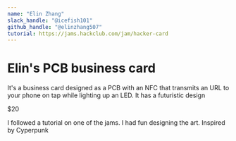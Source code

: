 ```yaml
---
name: "Elin Zhang"
slack_handle: "@icefish101"
github_handle: "@elinzhang507"
tutorial: https://jams.hackclub.com/jam/hacker-card
---
```


# Elin's PCB business card

<!-- Describe your board in 2-3 sentences. What are you making? What will it do? -->
It's a business card designed as a PCB with an NFC that transmits an URL to your phone on tap while lighting up an LED.
It has a futuristic design

<!-- How much is it going to cost? -->
$20

<!-- Tell us a little bit about your design process. What were some challenges? What helped? ***Totally optional*** -->
I followed a tutorial on one of the jams. I had fun designing the art. Inspired by Cyperpunk
